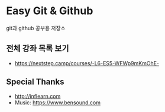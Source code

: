 # Easy Git & Github

git과 github 공부용 저장소

## 전체 강좌 목록 보기

- https://nextstep.camp/courses/-L6-ES5-WFWp9mKmOhE-

## Special Thanks

- http://inflearn.com
- Music: https://www.bensound.com

